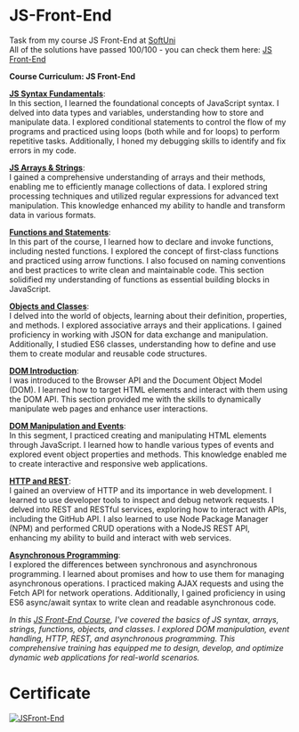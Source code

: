 # JS-Front-End
Task from my course JS Front-End at <a href="https://softuni.bg/">SoftUni</a> 
<br>
All of the solutions have passed 100/100 - you can check them here: <a href="https://judge.softuni.org/Contests/#!/List/ByCategory/379/JS-Front-End">JS Front-End</a>
<br>

<b> Course Curriculum: JS Front-End </b>

**[JS Syntax Fundamentals](https://github.com/trayanaboykova/JS-Front-End/tree/main/JS%20Front-End/L01_JS-Syntax-Fundamentals)**: <br>
In this section, I learned the foundational concepts of JavaScript syntax. I delved into data types and variables, understanding how to store and manipulate data. I explored conditional statements to control the flow of my programs and practiced using loops (both while and for loops) to perform repetitive tasks. Additionally, I honed my debugging skills to identify and fix errors in my code.

**[JS Arrays & Strings](https://github.com/trayanaboykova/JS-Front-End/tree/main/JS%20Front-End/L02_JS-Arrays-And-Strings)**: <br>
I gained a comprehensive understanding of arrays and their methods, enabling me to efficiently manage collections of data. I explored string processing techniques and utilized regular expressions for advanced text manipulation. This knowledge enhanced my ability to handle and transform data in various formats.

**[Functions and Statements](https://github.com/trayanaboykova/JS-Front-End/tree/main/JS%20Front-End/L03_Functions-and-Statements)**: <br>
In this part of the course, I learned how to declare and invoke functions, including nested functions. I explored the concept of first-class functions and practiced using arrow functions. I also focused on naming conventions and best practices to write clean and maintainable code. This section solidified my understanding of functions as essential building blocks in JavaScript.

**[Objects and Classes](https://github.com/trayanaboykova/JS-Front-End/tree/main/JS%20Front-End/L04_Objects-and-Classes)**: <br>
I delved into the world of objects, learning about their definition, properties, and methods. I explored associative arrays and their applications. I gained proficiency in working with JSON for data exchange and manipulation. Additionally, I studied ES6 classes, understanding how to define and use them to create modular and reusable code structures.

**[DOM Introduction](https://github.com/trayanaboykova/JS-Front-End/tree/main/JS%20Front-End/L05_DOM-Introduction)**: <br>
I was introduced to the Browser API and the Document Object Model (DOM). I learned how to target HTML elements and interact with them using the DOM API. This section provided me with the skills to dynamically manipulate web pages and enhance user interactions.

**[DOM Manipulation and Events](https://github.com/trayanaboykova/JS-Front-End/tree/main/JS%20Front-End/L06_DOM-Manipulation-and-Events)**: <br>
In this segment, I practiced creating and manipulating HTML elements through JavaScript. I learned how to handle various types of events and explored event object properties and methods. This knowledge enabled me to create interactive and responsive web applications.

**[HTTP and REST](https://github.com/trayanaboykova/JS-Front-End/tree/main/JS%20Front-End/L06_HTTP-and-REST)**: <br>
I gained an overview of HTTP and its importance in web development. I learned to use developer tools to inspect and debug network requests. I delved into REST and RESTful services, exploring how to interact with APIs, including the GitHub API. I also learned to use Node Package Manager (NPM) and performed CRUD operations with a NodeJS REST API, enhancing my ability to build and interact with web services.

**[Asynchronous Programming](https://github.com/trayanaboykova/JS-Front-End/tree/main/JS%20Front-End/L07_Asynchronous-Programming)**: <br>
I explored the differences between synchronous and asynchronous programming. I learned about promises and how to use them for managing asynchronous operations. I practiced making AJAX requests and using the Fetch API for network operations. Additionally, I gained proficiency in using ES6 async/await syntax to write clean and readable asynchronous code.

*In this [JS Front-End Course](https://softuni.bg/trainings/4362/js-front-end-february-2024), I've covered the basics of JS syntax, arrays, strings, functions, objects, and classes. I explored DOM manipulation, event handling, HTTP, REST, and asynchronous programming. This comprehensive training has equipped me to design, develop, and optimize dynamic web applications for real-world scenarios.*

# Certificate
<a href="https://softuni.bg/certificates/details/212601/27c615b1" rel="nofollow"><img src="https://github.com/trayanaboykova/readme/assets/101351760/381bb667-2697-4292-a6f1-98254cc3c0cb" alt="JSFront-End"></a>
